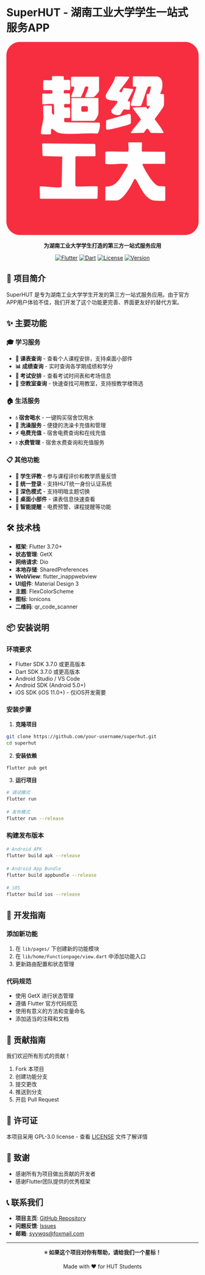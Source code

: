 # SuperHUT - 湖南工业大学学生一站式服务APP

<div align="center">

![SuperHUT Logo](assets/icon/logo.png)

**为湖南工业大学学生打造的第三方一站式服务应用**

[![Flutter](https://img.shields.io/badge/Flutter-3.7.0+-blue.svg)](https://flutter.dev/)
[![Dart](https://img.shields.io/badge/Dart-3.7.0+-blue.svg)](https://dart.dev/)
[![License](https://img.shields.io/badge/GPL-3.0-green.svg)](LICENSE)
[![Version](https://img.shields.io/badge/Version-1.0.6-brightgreen.svg)](pubspec.yaml)

</div>

## 📱 项目简介

SuperHUT 是专为湖南工业大学学生开发的第三方一站式服务应用。由于官方APP用户体验不佳，我们开发了这个功能更完善、界面更友好的替代方案。

## ✨ 主要功能

### 🎓 学习服务
- **📅 课表查询** - 查看个人课程安排，支持桌面小部件
- **📊 成绩查询** - 实时查询各学期成绩和学分
- **📝 考试安排** - 查看考试时间表和考场信息
- **🏫 空教室查询** - 快速查找可用教室，支持按教学楼筛选

### 🏠 生活服务
- **💧 宿舍喝水** - 一键购买宿舍饮用水
- **🚿 洗澡服务** - 便捷的洗澡卡充值和管理
- **⚡ 电费充值** - 宿舍电费查询和在线充值
- **💧 水费管理** - 宿舍水费查询和充值服务

### 📋 其他功能
- **📝 学生评教** - 参与课程评价和教学质量反馈
- **🔐 统一登录** - 支持HUT统一身份认证系统
- **🌙 深色模式** - 支持明暗主题切换
- **📱 桌面小部件** - 课表信息快速查看
- **🔔 智能提醒** - 电费预警、课程提醒等功能

## 🛠️ 技术栈

- **框架**: Flutter 3.7.0+
- **状态管理**: GetX
- **网络请求**: Dio
- **本地存储**: SharedPreferences
- **WebView**: flutter_inappwebview
- **UI组件**: Material Design 3
- **主题**: FlexColorScheme
- **图标**: Ionicons
- **二维码**: qr_code_scanner

## 📦 安装说明

### 环境要求
- Flutter SDK 3.7.0 或更高版本
- Dart SDK 3.7.0 或更高版本
- Android Studio / VS Code
- Android SDK (Android 5.0+)
- iOS SDK (iOS 11.0+) - 仅iOS开发需要

### 安装步骤

1. **克隆项目**
```bash
git clone https://github.com/your-username/superhut.git
cd superhut
```

2. **安装依赖**
```bash
flutter pub get
```

3. **运行项目**
```bash
# 调试模式
flutter run

# 发布模式
flutter run --release
```

### 构建发布版本

```bash
# Android APK
flutter build apk --release

# Android App Bundle
flutter build appbundle --release

# iOS
flutter build ios --release

```

## 🚀 开发指南

### 添加新功能
1. 在 `lib/pages/` 下创建新的功能模块
2. 在 `lib/home/Functionpage/view.dart` 中添加功能入口
3. 更新路由配置和状态管理

### 代码规范
- 使用 GetX 进行状态管理
- 遵循 Flutter 官方代码规范
- 使用有意义的方法和变量命名
- 添加适当的注释和文档

## 🤝 贡献指南

我们欢迎所有形式的贡献！

1. Fork 本项目
2. 创建功能分支
3. 提交更改
4. 推送到分支
5. 开启 Pull Request

## 📄 许可证

本项目采用 GPL-3.0 license - 查看 [LICENSE](https://github.com/cc2562/superhut/blob/master/LICENSE) 文件了解详情

## 🙏 致谢

- 感谢所有为项目做出贡献的开发者
- 感谢Flutter团队提供的优秀框架

## 📞 联系我们

- **项目主页**: [GitHub Repository](https://github.com/cc2562/superhut)
- **问题反馈**: [Issues](https://github.com/cc2562/superhut/issues)
- **邮箱**: syywqs@foxmail.com



---

<div align="center">

**⭐ 如果这个项目对你有帮助，请给我们一个星标！**

Made with ❤️ for HUT Students
</div>
